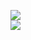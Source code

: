 [![](https://img.shields.io/badge/Made%20With-Github%20Spray-lightgrey.svg?style=for-the-badge&logo=github)](https://github.com/Annihil/github-spray#2697)  
[![](https://i.imgur.com/2DrTn0Z.gif)](https://github.com/Annihil/github-spray)